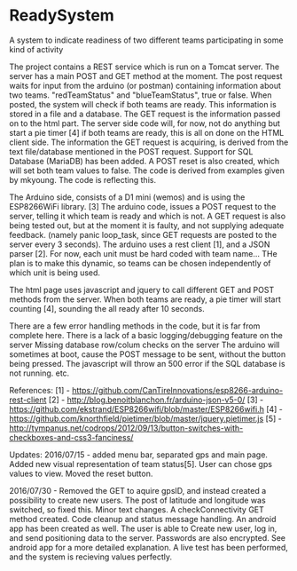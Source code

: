 # ReadySystem
A system to indicate readiness of two different teams participating in some kind of activity

The project contains a REST service which is run on a Tomcat server.
The server has a main POST and GET method at the moment. 
The post request waits for input from the arduino (or postman) containing information about two teams. "redTeamStatus" and "blueTeamStatus", true or false. When posted, the system will check if both teams are ready.
This information is stored in a file and a database.
The GET request is the information passed on to the html part. The server side code will, for now, not do anything but start a pie timer [4] if both teams are ready, this is all on done on the HTML client side.
The information the GET request is acquiring, is derived from the text file/database mentioned in the POST request.
Support for SQL Database (MariaDB) has been added.
A POST reset is also created, which will set both team values to false.
The code is derived from examples given by mkyoung. The code is reflecting this.

The Arduino side, consists of a D1 mini (wemos) and is using the ESP8266WiFi library. [3]
The arduino code, issues a POST request to the server, telling it which team is ready and which is not. A GET request is also being tested out, but at the moment it is faulty, and not supplying adequate feedback. (namely panic loop_task, since GET requests are posted to the server every 3 seconds).
The arduino uses a rest client [1], and a JSON parser [2].
For now, each unit must be hard coded with team name... THe plan is to make this dynamic, so teams can be chosen independently of which unit is being used.

The html page uses javascript and jquery to call different GET and POST methods from the server.
When both teams are ready, a pie timer will start counting [4], sounding the all ready after 10 seconds.

There are a few error handling methods in the code, but it is far from complete here.
There is a lack of a basic logging/debugging feature on the server
Missing database row/colum checks on the server
The arduino will sometimes at boot, cause the POST message to be sent, without the button being pressed.
The javascript will throw an 500 error if the SQL database is not running. 
etc.

<bold>References:</bold>
[1] - https://github.com/CanTireInnovations/esp8266-arduino-rest-client
[2] - http://blog.benoitblanchon.fr/arduino-json-v5-0/
[3] - https://github.com/ekstrand/ESP8266wifi/blob/master/ESP8266wifi.h
[4] - https://github.com/knorthfield/pietimer/blob/master/jquery.pietimer.js
[5] - http://tympanus.net/codrops/2012/09/13/button-switches-with-checkboxes-and-css3-fanciness/


Updates:
2016/07/15 - added menu bar, separated gps and main page. Added new visual representation of team status[5]. User can chose gps values to view. Moved the reset button.

2016/07/30 - Removed the GET to aquire gpsID, and instead created a possibility to create new users. The post of latitude and longitude was switched, so fixed this. Minor text changes. A checkConnectivity GET method created. Code cleanup and status message handling. An android app has been created as well. The user is able to Create new user, log in, and send positioning data to the server. Passwords are also encrypted. See android app for a more detailed explanation.
A live test has been performed, and the system is recieving values perfectly. 
